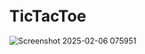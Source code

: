 # TicTacToe

![Screenshot 2025-02-06 075951](https://github.com/user-attachments/assets/f7fe7e4c-38ae-4e28-ae7d-dea5a0150d33)
